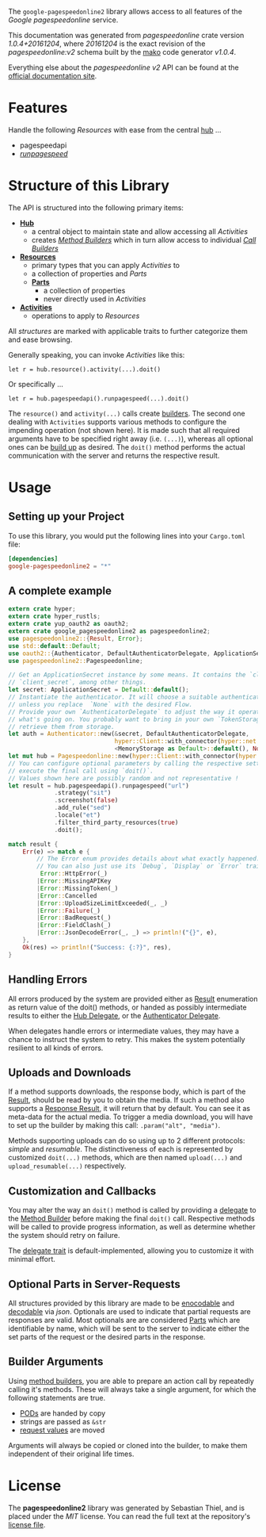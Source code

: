 <!---
DO NOT EDIT !
This file was generated automatically from 'src/mako/api/README.md.mako'
DO NOT EDIT !
-->
The `google-pagespeedonline2` library allows access to all features of the *Google pagespeedonline* service.

This documentation was generated from *pagespeedonline* crate version *1.0.4+20161204*, where *20161204* is the exact revision of the *pagespeedonline:v2* schema built by the [mako](http://www.makotemplates.org/) code generator *v1.0.4*.

Everything else about the *pagespeedonline* *v2* API can be found at the
[official documentation site](https://developers.google.com/speed/docs/insights/v2/getting-started).
# Features

Handle the following *Resources* with ease from the central [hub](https://docs.rs/google-pagespeedonline2/1.0.4+20161204/google_pagespeedonline2/struct.Pagespeedonline.html) ... 

* pagespeedapi
 * [*runpagespeed*](https://docs.rs/google-pagespeedonline2/1.0.4+20161204/google_pagespeedonline2/struct.PagespeedapiRunpagespeedCall.html)




# Structure of this Library

The API is structured into the following primary items:

* **[Hub](https://docs.rs/google-pagespeedonline2/1.0.4+20161204/google_pagespeedonline2/struct.Pagespeedonline.html)**
    * a central object to maintain state and allow accessing all *Activities*
    * creates [*Method Builders*](https://docs.rs/google-pagespeedonline2/1.0.4+20161204/google_pagespeedonline2/trait.MethodsBuilder.html) which in turn
      allow access to individual [*Call Builders*](https://docs.rs/google-pagespeedonline2/1.0.4+20161204/google_pagespeedonline2/trait.CallBuilder.html)
* **[Resources](https://docs.rs/google-pagespeedonline2/1.0.4+20161204/google_pagespeedonline2/trait.Resource.html)**
    * primary types that you can apply *Activities* to
    * a collection of properties and *Parts*
    * **[Parts](https://docs.rs/google-pagespeedonline2/1.0.4+20161204/google_pagespeedonline2/trait.Part.html)**
        * a collection of properties
        * never directly used in *Activities*
* **[Activities](https://docs.rs/google-pagespeedonline2/1.0.4+20161204/google_pagespeedonline2/trait.CallBuilder.html)**
    * operations to apply to *Resources*

All *structures* are marked with applicable traits to further categorize them and ease browsing.

Generally speaking, you can invoke *Activities* like this:

```Rust,ignore
let r = hub.resource().activity(...).doit()
```

Or specifically ...

```ignore
let r = hub.pagespeedapi().runpagespeed(...).doit()
```

The `resource()` and `activity(...)` calls create [builders][builder-pattern]. The second one dealing with `Activities` 
supports various methods to configure the impending operation (not shown here). It is made such that all required arguments have to be 
specified right away (i.e. `(...)`), whereas all optional ones can be [build up][builder-pattern] as desired.
The `doit()` method performs the actual communication with the server and returns the respective result.

# Usage

## Setting up your Project

To use this library, you would put the following lines into your `Cargo.toml` file:

```toml
[dependencies]
google-pagespeedonline2 = "*"
```

## A complete example

```Rust
extern crate hyper;
extern crate hyper_rustls;
extern crate yup_oauth2 as oauth2;
extern crate google_pagespeedonline2 as pagespeedonline2;
use pagespeedonline2::{Result, Error};
use std::default::Default;
use oauth2::{Authenticator, DefaultAuthenticatorDelegate, ApplicationSecret, MemoryStorage};
use pagespeedonline2::Pagespeedonline;

// Get an ApplicationSecret instance by some means. It contains the `client_id` and 
// `client_secret`, among other things.
let secret: ApplicationSecret = Default::default();
// Instantiate the authenticator. It will choose a suitable authentication flow for you, 
// unless you replace  `None` with the desired Flow.
// Provide your own `AuthenticatorDelegate` to adjust the way it operates and get feedback about 
// what's going on. You probably want to bring in your own `TokenStorage` to persist tokens and
// retrieve them from storage.
let auth = Authenticator::new(&secret, DefaultAuthenticatorDelegate,
                              hyper::Client::with_connector(hyper::net::HttpsConnector::new(hyper_rustls::TlsClient::new())),
                              <MemoryStorage as Default>::default(), None);
let mut hub = Pagespeedonline::new(hyper::Client::with_connector(hyper::net::HttpsConnector::new(hyper_rustls::TlsClient::new())), auth);
// You can configure optional parameters by calling the respective setters at will, and
// execute the final call using `doit()`.
// Values shown here are possibly random and not representative !
let result = hub.pagespeedapi().runpagespeed("url")
             .strategy("sit")
             .screenshot(false)
             .add_rule("sed")
             .locale("et")
             .filter_third_party_resources(true)
             .doit();

match result {
    Err(e) => match e {
        // The Error enum provides details about what exactly happened.
        // You can also just use its `Debug`, `Display` or `Error` traits
         Error::HttpError(_)
        |Error::MissingAPIKey
        |Error::MissingToken(_)
        |Error::Cancelled
        |Error::UploadSizeLimitExceeded(_, _)
        |Error::Failure(_)
        |Error::BadRequest(_)
        |Error::FieldClash(_)
        |Error::JsonDecodeError(_, _) => println!("{}", e),
    },
    Ok(res) => println!("Success: {:?}", res),
}

```
## Handling Errors

All errors produced by the system are provided either as [Result](https://docs.rs/google-pagespeedonline2/1.0.4+20161204/google_pagespeedonline2/enum.Result.html) enumeration as return value of 
the doit() methods, or handed as possibly intermediate results to either the 
[Hub Delegate](https://docs.rs/google-pagespeedonline2/1.0.4+20161204/google_pagespeedonline2/trait.Delegate.html), or the [Authenticator Delegate](https://docs.rs/yup-oauth2/*/yup_oauth2/trait.AuthenticatorDelegate.html).

When delegates handle errors or intermediate values, they may have a chance to instruct the system to retry. This 
makes the system potentially resilient to all kinds of errors.

## Uploads and Downloads
If a method supports downloads, the response body, which is part of the [Result](https://docs.rs/google-pagespeedonline2/1.0.4+20161204/google_pagespeedonline2/enum.Result.html), should be
read by you to obtain the media.
If such a method also supports a [Response Result](https://docs.rs/google-pagespeedonline2/1.0.4+20161204/google_pagespeedonline2/trait.ResponseResult.html), it will return that by default.
You can see it as meta-data for the actual media. To trigger a media download, you will have to set up the builder by making
this call: `.param("alt", "media")`.

Methods supporting uploads can do so using up to 2 different protocols: 
*simple* and *resumable*. The distinctiveness of each is represented by customized 
`doit(...)` methods, which are then named `upload(...)` and `upload_resumable(...)` respectively.

## Customization and Callbacks

You may alter the way an `doit()` method is called by providing a [delegate](https://docs.rs/google-pagespeedonline2/1.0.4+20161204/google_pagespeedonline2/trait.Delegate.html) to the 
[Method Builder](https://docs.rs/google-pagespeedonline2/1.0.4+20161204/google_pagespeedonline2/trait.CallBuilder.html) before making the final `doit()` call. 
Respective methods will be called to provide progress information, as well as determine whether the system should 
retry on failure.

The [delegate trait](https://docs.rs/google-pagespeedonline2/1.0.4+20161204/google_pagespeedonline2/trait.Delegate.html) is default-implemented, allowing you to customize it with minimal effort.

## Optional Parts in Server-Requests

All structures provided by this library are made to be [enocodable](https://docs.rs/google-pagespeedonline2/1.0.4+20161204/google_pagespeedonline2/trait.RequestValue.html) and 
[decodable](https://docs.rs/google-pagespeedonline2/1.0.4+20161204/google_pagespeedonline2/trait.ResponseResult.html) via *json*. Optionals are used to indicate that partial requests are responses 
are valid.
Most optionals are are considered [Parts](https://docs.rs/google-pagespeedonline2/1.0.4+20161204/google_pagespeedonline2/trait.Part.html) which are identifiable by name, which will be sent to 
the server to indicate either the set parts of the request or the desired parts in the response.

## Builder Arguments

Using [method builders](https://docs.rs/google-pagespeedonline2/1.0.4+20161204/google_pagespeedonline2/trait.CallBuilder.html), you are able to prepare an action call by repeatedly calling it's methods.
These will always take a single argument, for which the following statements are true.

* [PODs][wiki-pod] are handed by copy
* strings are passed as `&str`
* [request values](https://docs.rs/google-pagespeedonline2/1.0.4+20161204/google_pagespeedonline2/trait.RequestValue.html) are moved

Arguments will always be copied or cloned into the builder, to make them independent of their original life times.

[wiki-pod]: http://en.wikipedia.org/wiki/Plain_old_data_structure
[builder-pattern]: http://en.wikipedia.org/wiki/Builder_pattern
[google-go-api]: https://github.com/google/google-api-go-client

# License
The **pagespeedonline2** library was generated by Sebastian Thiel, and is placed 
under the *MIT* license.
You can read the full text at the repository's [license file][repo-license].

[repo-license]: https://github.com/Byron/google-apis-rsblob/master/LICENSE.md
